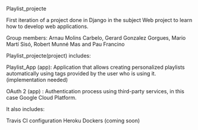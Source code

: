 Playlist_projecte

First iteration of a project done in Django in the subject Web project to learn how to develop web applications.

Group members: Arnau Molins Carbelo, Gerard Gonzalez Gorgues, Mario Martí Sisó, Robert Munné Mas and Pau Francino

Playlist_projecte(project) includes:

Playlist_App (app):  Application that allows creating personalized playlists automatically using tags provided by the user who is using it. (implementation needed)

OAuth 2 (app) :  Authentication process using third-party services, in this case Google Cloud Platform.

It also includes:

Travis CI configuration
Heroku
Dockers (coming soon)